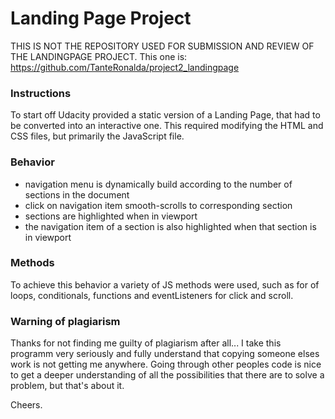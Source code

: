# Landing Page Project

THIS IS NOT THE REPOSITORY USED FOR SUBMISSION AND REVIEW OF THE LANDINGPAGE PROJECT.
This one is: https://github.com/TanteRonalda/project2_landingpage

### Instructions

To start off Udacity provided a static version of a Landing Page, that had to be converted into an interactive one. This required modifying the HTML and CSS files, but primarily the JavaScript file.

### Behavior

- navigation menu is dynamically build according to the number of sections in the document
- click on navigation item smooth-scrolls to corresponding section
- sections are highlighted when in viewport
- the navigation item of a section is also highlighted when that section is in viewport

### Methods

To achieve this behavior a variety of JS methods were used, such as for of loops, conditionals, functions and eventListeners for click and scroll.

### Warning of plagiarism

Thanks for not finding me guilty of plagiarism after all... 
I take this programm very seriously and fully understand that copying someone elses work is not getting me anywhere. Going through other peoples code is nice to get a deeper understanding of all the possibilities that there are to solve a problem, but that's about it.

Cheers.
